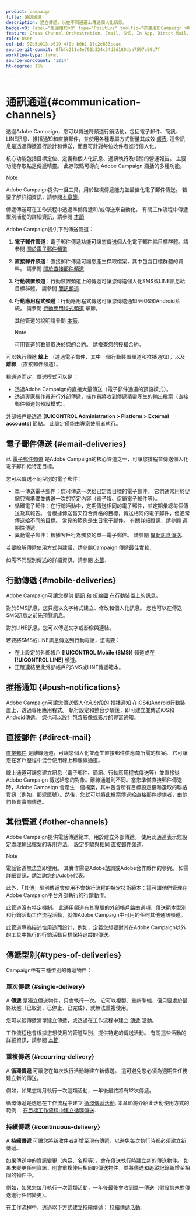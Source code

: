 ```yaml
---
product: campaign
title: 通訊通道
description: 建立傳遞，以在不同通道上傳送個人化訊息。
badge-v8: label="也適用於v8" type="Positive" tooltip="亦適用於Campaign v8"
feature: Cross Channel Orchestration, Email, SMS, In App, Direct Mail, Push
role: User
exl-id: 92b5e013-b619-4f0b-b0b1-1fc2e653ceac
source-git-commit: 8fbfc211c4e791b324c34d3d180daa7597c00c7f
workflow-type: tm+mt
source-wordcount: '1214'
ht-degree: 15%

---
```


# 通訊通道{#communication-channels}

透過Adobe Campaign，您可以傳送跨頻道行銷活動，包括電子郵件、簡訊、LINE訊息、推播通知和直接郵件，並使用各種專屬方式衡量其成效 [報表](../../reporting/using/delivery-reports.md). 這些訊息是透過傳遞進行設計和傳送，而且可針對每位收件者進行個人化。

核心功能包括目標定位、定義和個人化訊息、通訊執行及相關的營運報告。 主要功能存取點是傳遞精靈。 此存取點可導向 Adobe Campaign 涵括的多種功能。

>[!NOTE]
>
>Adobe Campaign提供一組工具，用於監視傳遞能力並最佳化電子郵件傳送。 若要了解詳細資訊，請參閱[本章節](about-deliverability.md)。

傳遞傳送可在工作流程中透過準備傳遞和/或傳送來自動化。 有關工作流程中傳遞型別活動的詳細資訊，請參閱 [本節](../../workflow/using/about-action-activities.md).

Adobe Campaign提供下列傳送管道：

1. **電子郵件管道**：電子郵件傳遞功能可讓您傳送個人化電子郵件給目標群體。請參閱 [關於電子郵件頻道](about-email-channel.md).
1. **直接郵件頻道**：直接郵件傳遞可讓您產生擷取檔案，其中包含目標群體的資料。 請參閱 [關於直接郵件頻道](about-direct-mail-channel.md).
1. **行動裝置頻道**：行動裝置頻道上的傳遞可讓您傳送個人化SMS或LINE訊息給目標群體。 請參閱 [簡訊頻道](sms-channel.md).
1. **行動應用程式頻道**：行動應用程式傳送可讓您傳送通知至iOS和Android系統。 請參閱 [行動應用程式頻道](about-mobile-app-channel.md) 章節。

   其他管道的說明請參閱 [本節](#other-channels).

   >[!NOTE]
   >
   >可用管道的數量取決於您的合約。 請檢查您的授權合約。

可以執行傳遞 **線上** （透過電子郵件、其中一個行動裝置頻道和推播通知），以及 **離線** （直接郵件頻道）。

視通道而定，傳送模式可以是：

* 透過Adobe Campaign的直接大量傳送（電子郵件通道的預設模式）。
* 透過專家操作員進行外部傳遞，操作員將收到傳遞精靈產生的輸出檔案（直接郵件頻道的預設模式）。

外部帳戶是透過 **[!UICONTROL Administration > Platform > External accounts]** 節點。 此設定僅能由專家使用者執行。

## 電子郵件傳送 {#email-deliveries}

此 [電子郵件頻道](about-email-channel.md) 是Adobe Campaign的核心管道之一，可讓您排程並傳送個人化電子郵件給特定目標。

您可以傳送不同型別的電子郵件：

* 單一傳送電子郵件：您可傳送一次給已定義目標的電子郵件。 它們通常用於促銷只需準備並傳送一次的特定內容（電子報、促銷電子郵件等）。
* 循環電子郵件：在行銷活動中，定期傳送相同的電子郵件，並定期彙總每個傳送及其報告。 會根據傳送當天符合資格的目標，傳送相同的電子郵件，但通常傳送給不同的目標。 常見的範例是生日電子郵件。 有關詳細資訊，請參閱 [週期性傳遞](../../workflow/using/recurring-delivery.md).
* 異動電子郵件：根據客戶行為觸發的單一電子郵件。 請參閱 [異動訊息傳送](../../message-center/using/about-transactional-messaging.md).

若要瞭解傳遞使用方式與建議，請參閱Campaign [傳遞最佳實務](delivery-best-practices.md).

如需不同型別傳送的詳細資訊，請參閱 [本節](#types-of-deliveries).

## 行動傳遞 {#mobile-deliveries}

Adobe Campaign可讓您提供 [簡訊](sms-channel.md) 和 [折線圖](line-channel.md) 在行動裝置上的訊息。

對於SMS訊息，您只能以文字格式建立、修改和個人化訊息。 您也可以在傳送SMS訊息之前先預覽訊息。

對於LINE訊息，您可以傳送文字或影像與連結。

若要將SMS或LINE訊息傳送到行動電話，您需要：

* 在上設定的外部帳戶 **[!UICONTROL Mobile (SMS)]** 頻道或在 **[!UICONTROL LINE]** 頻道。
* 正確連結至此外部帳戶的SMS或LINE傳遞範本。

## 推播通知 {#push-notifications}

Adobe Campaign可讓您傳送個人化和分段的 [推播通知](about-mobile-app-channel.md) 在iOS和Android行動裝置上，透過專用應用程式。 執行設定和整合步驟後，即可建立並傳送iOS和Android傳遞。 您也可以設計包含影像或影片的豐富通知。

## 直接郵件 {#direct-mail}

[直接郵件](about-direct-mail-channel.md) 是離線通道，可讓您個人化並產生直接郵件供應商所需的檔案。 它可讓您在客戶歷程中混合使用線上和離線通道。

線上通道可讓您建立訊息（電子郵件、簡訊、行動應用程式傳送等）並直接從 Adobe Campaign 傳送給您的對象。離線通道則不同。當您準備直接郵件傳送時，Adobe Campaign 會產生一個檔案，其中包含所有目標設定檔和選取的聯絡資訊（例如，郵遞區號）。然後，您就可以將此檔案傳送給直接郵件提供者，由他們負責實際傳送。

## 其他管道 {#other-channels}

Adobe Campaign提供電話傳遞範本，用於建立外部傳遞。 使用此通道表示您設定處理輸出檔案的專用方法。 設定步驟與相同 [直接郵件頻道](about-direct-mail-channel.md).

>[!NOTE]
>
>電話管道無法立即使用。 其實作需要Adobe諮詢或Adobe合作夥伴的參與。 如需詳細資訊，請洽詢您的Adobe代表。

此外，「其他」型別傳遞會使用不會執行流程的特定技術範本：這可讓他們管理在Adobe Campaign平台外部執行的行銷動作。

此管道沒有特定機制。 此通用頻道有其專屬的外部帳戶路由選項、傳送範本型別和行銷活動工作流程活動，就像Adobe Campaign中可用的任何其他通訊頻道。

此管道專為描述性用途而設計，例如，定義您想要對其在Adobe Campaign以外的工具中執行的行銷活動目標保持追蹤的傳送。

## 傳遞型別{#types-of-deliveries}

Campaign中有三種型別的傳遞物件：

### 單次傳遞 {#single-delivery}

A **傳遞** 是獨立傳送物件，只會執行一次。 它可以複製、重新準備，但只要處於最終狀態（已取消、已停止、已完成），就無法重複使用。

您可以從傳遞清單建立傳遞，或透過在工作流程中建立 [傳遞](../../workflow/using/delivery.md) 活動。

工作流程也會根據您想使用的管道型別，提供特定的傳送活動。 有關這些活動的詳細資訊，請參閱 [本節](../../workflow/using/cross-channel-deliveries.md).

### 重複傳送 {#recurring-delivery}

A **循環傳遞** 可讓您在每次執行活動時建立新傳送。 這可避免您必須為週期性任務建立新的傳送。

例如，如果您每月執行一次這類活動，一年後最終將有12次傳遞。

循環傳遞是透過在工作流程中建立 [循環傳遞活動](../../workflow/using/recurring-delivery.md). 本章節將介紹此活動使用方式的範例： [在目標工作流程中建立循環傳送](../../workflow/using/sending-a-birthday-email.md#creating-a-recurring-delivery-in-a-targeting-workflow).

### 持續傳遞 {#continuous-delivery}

A **持續傳遞** 可讓您將新收件者新增至現有傳遞，以避免每次執行時都必須建立新傳遞。

如果傳送中的資訊變更（內容、名稱等），會在傳送執行時建立新的傳送物件。 如果未變更任何資訊，則會重複使用相同的傳送物件，並將傳送和追蹤記錄新增至相同的物件中。

例如，如果您每月執行一次這類活動，一年後最後會收到單一傳送（假設您未對傳送進行任何變更）。

在工作流程中，透過以下方式建立持續傳遞： [持續傳遞活動](../../workflow/using/continuous-delivery.md).
